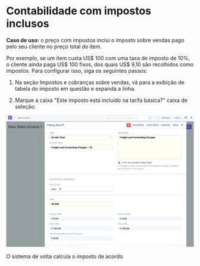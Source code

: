 # Contabilidade com impostos inclusos


**Caso de uso:** o preço com impostos inclui o imposto sobre vendas pago pelo seu cliente no preço total do item.


Por exemplo, se um item custa US$ 100 com uma taxa de imposto de 10%, o cliente ainda paga US$ 100 fixos, dos quais US$ 9,10 são recolhidos como impostos. Para configurar isso, siga os seguintes passos:


1) Na seção Impostos e cobranças sobre vendas, vá para a exibição de tabela do imposto em questão e expanda a linha.


2) Marque a caixa "Este imposto está incluído na tarifa básica?" caixa de seleção.


![](/files/hayzNam.png)


O sistema de volta calcula o imposto de acordo.

